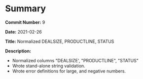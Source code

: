 # Summary

**Commit Number:** 9

**Date:** 2021-02-26

**Title:** Normalized DEALSIZE, PRODUCTLINE, STATUS

**Description:**

* Normalized columns "DEALSIZE', "PRODUCTLINE", "STATUS"
* Wrote stand-alone string validation.
* Wrote error definitions for large, and negative numbers.